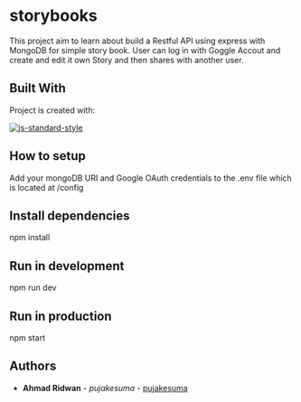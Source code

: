 # storybooks
This project aim to learn about build a Restful API using express with MongoDB for simple story book. User can log in with Goggle Accout and create and edit it own Story and then shares with another user.


## Built With
Project is created with:

[![js-standard-style](https://img.shields.io/badge/NodeJs-v.12.20-brightgreen)](https://nodejs.org/en/)

## How to setup
Add your mongoDB URI and Google OAuth credentials to the .env file which is located at /config

## Install dependencies
npm install

## Run in development
npm run dev

## Run in production
npm start


## Authors

* **Ahmad Ridwan** - *pujakesuma* - [pujakesuma](https://github.com/pujakesuma)
